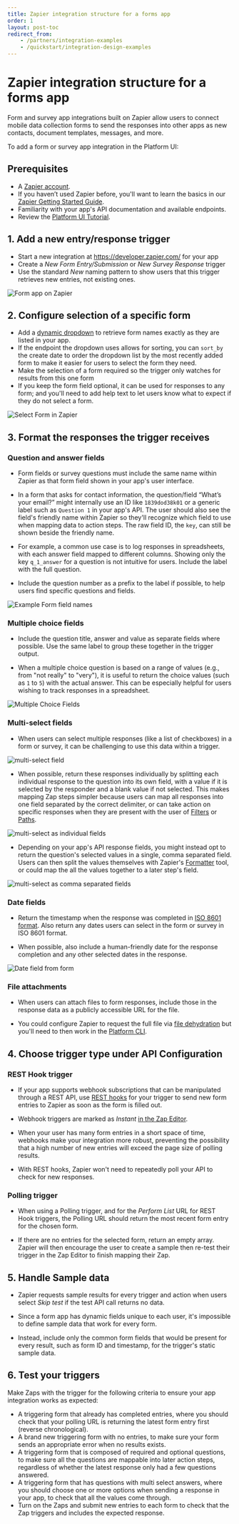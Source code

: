 ```yaml
---
title: Zapier integration structure for a forms app
order: 1
layout: post-toc
redirect_from: 
    - /partners/integration-examples
    - /quickstart/integration-design-examples
---
```


# Zapier integration structure for a forms app

Form and survey app integrations built on Zapier allow users to connect mobile data collection forms to send the responses into other apps as new contacts, document templates, messages, and more.

To add a form or survey app integration in the Platform UI:

## Prerequisites 

- A [Zapier account](https://zapier.com/sign-up).
- If you haven’t used Zapier before, you'll want to learn the basics in our [Zapier Getting Started Guide](https://zapier.com/learn/zapier-quick-start-guide/).
- Familiarity with your app's API documentation and available endpoints.
- Review the [Platform UI Tutorial](https://platform.zapier.com/quickstart/ui-tutorial). 

## 1. Add a new entry/response trigger

- Start a new integration at https://developer.zapier.com/ for your app
- Create a _New Form Entry/Submission_ or _New Survey Response_ trigger
- Use the standard _New_ naming pattern to show users that this trigger retrieves new entries, not existing ones.

![Form app on Zapier](https://cdn.zappy.app/d5a605fafa8aaa679f86bca3655ce0d9.png)

## 2. Configure selection of a specific form 

- Add a [dynamic dropdown](https://platform.zapier.com/build/input-designer#how-to-add-dynamic-and-custom-fields) to retrieve form names exactly as they are listed in your app. 
- If the endpoint the dropdown uses allows for sorting, you can `sort_by` the create date to order the dropdown list by the most recently added form to make it easier for users to select the form they need. 
- Make the selection of a form required so the trigger only watches for results from this one form
- If you keep the form field optional, it can be used for responses to any form; and you'll need to add help text to let users know what to expect if they do not select a form.

![Select Form in Zapier](https://cdn.zappy.app/79158aee580d74c8241e1375e73f91db.gif)

## 3. Format the responses the trigger receives

### Question and answer fields

- Form fields or survey questions must include the same name within Zapier as that form field shown in your app's user interface. 

- In a form that asks for contact information, the question/field “What’s your email?” might internally use an ID like `1839dod38k01` or a generic label such as `Question 1` in your app's API. The user should also see the field's friendly name within Zapier so they'll recognize which field to use when mapping data to action steps. The raw field ID, the `key`, can still be shown beside the friendly name.

- For example, a common use case is to log responses in spreadsheets, with each answer field mapped to different columns. Showing only the key `q_1_answer` for a question is not intuitive for users. Include the label with the full question. 

- Include the question number as a prefix to the label if possible, to help users find specific questions and fields.

![Example Form field names](https://cdn.zappy.app/ae9c0c297710e3bce8385f5d5a7b468f.png)

### Multiple choice fields

- Include the question title, answer and value as separate fields where possible. Use the same label to group these together in the trigger output.

- When a multiple choice question is based on a range of values (e.g., from "not really" to "very"), it is useful to return the choice values (such as `1` to `5`) with the actual answer. This can be especially helpful for users wishing to track responses in a spreadsheet.

![Multiple Choice Fields](https://cdn.zapier.com/storage/photos/033953ce0537c18a6efbe47f783ddf5a.png)

### Multi-select fields

- When users can select multiple responses (like a list of checkboxes) in a form or survey, it can be challenging to use this data within a trigger.

![multi-select field](https://cdn.zapier.com/storage/photos/e922d705c9f9d61c46f32b31ba03e53f.png)

- When possible, return these responses individually by splitting each individual response to the question into its own field, with a value if it is selected by the responder and a blank value if not selected. This makes mapping Zap steps simpler because users can map all responses into one field separated by the correct delimiter, or can take action on specific responses when they are present with the user of [Filters](https://help.zapier.com/hc/en-us/articles/8496276332557-Add-conditions-to-Zaps-with-filters) or [Paths](https://zapier.com/features/paths).

![multi-select as individual fields](https://cdn.zapier.com/storage/photos/a71b26a4a333fa9cb6b4a8c77607c426.png)

- Depending on your app's API response fields, you might instead opt to return the question's selected values in a single, comma separated field. Users can then split the values themselves with Zapier's [Formatter](https://help.zapier.com/hc/en-us/articles/8496030096013-How-to-use-Formatter-Functions#using-split-text-0-3) tool, or could map the all the values together to a later step's field.

![multi-select as comma separated fields](https://cdn.zapier.com/storage/photos/02fd5f03f00a7e3c6953c95366013473.png)

### Date fields

- Return the timestamp when the response was completed in [ISO 8601 format](https://platform.zapier.com/publish/integration-brand-design-guidelines#output-data). Also return any dates users can select in the form or survey in ISO 8601 format.

- When possible, also include a human-friendly date for the response completion and any other selected dates in the response. 

![Date field from form](https://cdn.zappy.app/762d2661a3da2d4a689052e316091f42.png)

### File attachments

- When users can attach files to form responses, include those in the response data as a publicly accessible URL for the file. 

- You could configure Zapier to request the full file via [file dehydration](https://github.com/zapier/zapier-platform/blob/main/packages/cli/README.md#file-dehydration) but you'll need to then work in the [Platform CLI](https://platform.zapier.com/quickstart/zapier-platform). 

## 4. Choose trigger type under API Configuration 

### REST Hook trigger

- If your app supports webhook subscriptions that can be manipulated through a REST API, use [REST hooks](https://platform.zapier.com/build/trigger#rest-hook-trigger) for your trigger to send new form entries to Zapier as soon as the form is filled out. 

- Webhook triggers are marked as _Instant_ [in the Zap Editor](https://cdn.zappy.app/6b696dfaf34664b181b6df651067cfd3.png).  

- When your user has many form entries in a short space of time, webhooks make your integration more robust, preventing the possibility that a high number of new entries will exceed the page size of polling results. 

- With REST hooks, Zapier won't need to repeatedly poll your API to check for new responses.

### Polling trigger

- When using a Polling trigger, and for the _Perform List_ URL for REST Hook triggers, the Polling URL should return the most recent form entry for the chosen form. 

- If there are no entries for the selected form, return an empty array. Zapier will then encourage the user to create a sample then re-test their trigger in the Zap Editor to finish mapping their Zap.

## 5. Handle Sample data

- Zapier requests sample results for every trigger and action when users select _Skip test_ if the test API call returns no data. 

- Since a form app has dynamic fields unique to each user, it's impossible to define sample data that work for every form.

- Instead, include only the common form fields that would be present for every result, such as form ID and timestamp, for the trigger's static sample data.

## 6. Test your triggers

Make Zaps with the trigger for the following criteria to ensure your app integration works as expected:

- A triggering form that already has completed entries, where you should check that your polling URL is returning the latest form entry first (reverse chronological).
- A brand new triggering form with no entries, to make sure your form sends an appropriate error when no results exists.
- A triggering form that is composed of required and optional questions, to make sure all the questions are mappable into later action steps, regardless of whether the latest response only had a few questions answered.
- A triggering form that has questions with multi select answers, where you should choose one or more options when sending a response in your app, to check that all the values come through.
- Turn on the Zaps and submit new entries to each form to check that the Zap triggers and includes the expected response.
